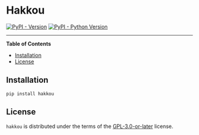 # Hakkou

[![PyPI - Version](https://img.shields.io/pypi/v/hakkou.svg)](https://pypi.org/project/hakkou)
[![PyPI - Python Version](https://img.shields.io/pypi/pyversions/hakkou.svg)](https://pypi.org/project/hakkou)

-----

**Table of Contents**

- [Installation](#installation)
- [License](#license)

## Installation

```console
pip install hakkou
```

## License

`hakkou` is distributed under the terms of the [GPL-3.0-or-later](https://spdx.org/licenses/GPL-3.0-or-later.html) license.
